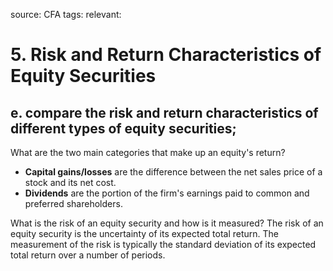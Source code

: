 source: CFA
tags: 
relevant: 

# 5. Risk and Return Characteristics of Equity Securities

## e. compare the risk and return characteristics of different types of equity securities;

What are the two main categories that make up an equity's return?
- **Capital gains/losses** are the difference between the net sales price of a stock and its net cost.
- **Dividends** are the portion of the firm's earnings paid to common and preferred shareholders.

What is the risk of an equity security and how is it measured?
The risk of an equity security is the uncertainty of its expected total return. The measurement of the risk is typically the standard deviation of its expected total return over a number of periods.


